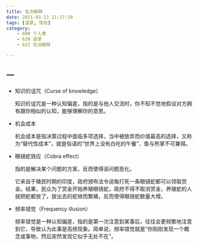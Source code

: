 ```yaml
---
title: 名次解释
date: 2021-03-13 21:17:39
tags: [语录, 现在]
category:
    - 600 个人类
    - 620 语录
    - 622 名词解释

---
```


## 一

- 知识的诅咒（Curse of knowledge）

  知识的诅咒是一种认知偏差，指的是与他人交流时，你不知不觉地假设对方拥有跟你相似的认知，能够理解你的意思。

- 机会成本

  机会成本是指决策过程中面临多项选择，当中被放弃而价值最高的选择，又称为“替代性成本”，就是俗语的“世界上没有白吃的午餐”、鱼与熊掌不可兼得。

- 眼镜蛇效应（Cobra effect）

  指的是解决某个问题的方案，反而使得该问题恶化。

  它来自于殖民时期的印度，政府颁布法令说每打死一条眼镜蛇都可以领取赏金。结果，民众为了赏金开始养殖眼镜蛇，政府不得不取消赏金，养殖蛇的人就把蛇都放了，放出去的蛇继而繁殖，反而使得眼镜蛇数量大增。

- 频率错觉（Frequency illusion）

  频率错觉是一种认知偏差，指的是第一次注意到某事后，往往会更频繁地注意到它，导致认为此事是高频现象。简单说，频率错觉就是"你刚刚发现一个概念或事物，然后突然发现它似乎无处不在"。




